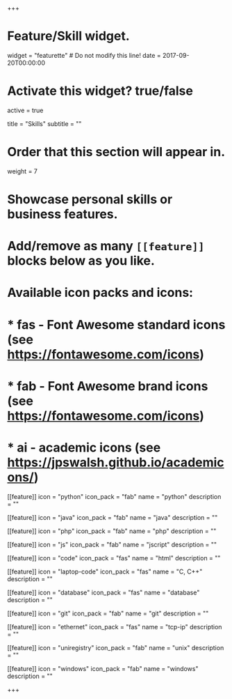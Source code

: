 +++
# Feature/Skill widget.
widget = "featurette"  # Do not modify this line!
date = 2017-09-20T00:00:00

# Activate this widget? true/false
active = true

title = "Skills"
subtitle = ""

# Order that this section will appear in.
weight = 7

# Showcase personal skills or business features.
# 
# Add/remove as many `[[feature]]` blocks below as you like.
# 
# Available icon packs and icons:
# * fas - Font Awesome standard icons (see https://fontawesome.com/icons)
# * fab - Font Awesome brand icons (see https://fontawesome.com/icons)
# * ai - academic icons (see https://jpswalsh.github.io/academicons/)

[[feature]]
  icon = "python"
  icon_pack = "fab"
  name = "python"
  description = ""

[[feature]]
  icon = "java"
  icon_pack = "fab"
  name = "java"
  description = ""

[[feature]]
  icon = "php"
  icon_pack = "fab"
  name = "php"
  description = ""  
  
[[feature]]
  icon = "js"
  icon_pack = "fab"
  name = "jscript"
  description = ""
  
[[feature]]
  icon = "code"
  icon_pack = "fas"
  name = "html"
  description = ""
  
[[feature]]
  icon = "laptop-code"
  icon_pack = "fas"
  name = "C, C++"
  description = ""

[[feature]]
  icon = "database"
  icon_pack = "fas"
  name = "database"
  description = ""

[[feature]]
  icon = "git"
  icon_pack = "fab"
  name = "git"
  description = ""

[[feature]]
  icon = "ethernet"
  icon_pack = "fas"
  name = "tcp-ip"
  description = ""
  
[[feature]]
  icon = "uniregistry"
  icon_pack = "fab"
  name = "unix"
  description = ""
  
[[feature]]
  icon = "windows"
  icon_pack = "fab"
  name = "windows"
  description = ""


+++
